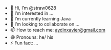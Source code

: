 - 👋 Hi, I’m @straw0628
- 👀 I’m interested in ...
- 🌱 I’m currently learning  Java 
- 💞️ I’m looking to collaborate on ...
- 📫 How to reach me: aydinxavier@gmail.com
- 😄 Pronouns: he/ his
- ⚡ Fun fact: ...

<!---
straw0628/straw0628 is a ✨ special ✨ repository because its `README.md` (this file) appears on your GitHub profile.
You can click the Preview link to take a look at your changes.
--->
